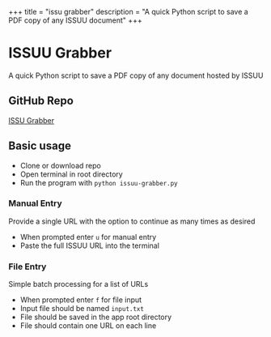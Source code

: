 +++
title = "issu grabber"
description = "A quick Python script to save a PDF copy of any ISSUU document"
+++

# ISSUU Grabber

A quick Python script to save a PDF copy of any document hosted by ISSUU

## GitHub Repo

[ISSU Grabber](https://github.com/jsspen/issuu-grabber)

## Basic usage

- Clone or download repo
- Open terminal in root directory
- Run the program with `python issuu-grabber.py`

### Manual Entry

Provide a single URL with the option to continue as many times as desired

- When prompted enter `u` for manual entry
- Paste the full ISSUU URL into the terminal

### File Entry

Simple batch processing for a list of URLs

- When prompted enter `f` for file input
- Input file should be named `input.txt`
- File should be saved in the app root directory
- File should contain one URL on each line
